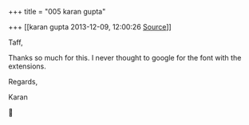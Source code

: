 +++
title = "005 karan gupta"

+++
[[karan gupta	2013-12-09, 12:00:26 [Source](https://groups.google.com/g/samskrita/c/SAwluF3H7dw)]]



Taff,

  

Thanks so much for this. I never thought to google for the font with the extensions.

  

Regards,

Karan




